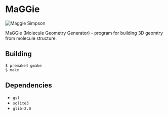 MaGGie
======

![Maggie Simpson](http://upload.wikimedia.org/wikipedia/en/9/9d/Maggie_Simpson.png)

MaGGie (Molecule Geometry Generator) - program for building 3D geomtry from molecule structure.

Building
--------

    $ premake4 gmake
    $ make

Dependencies
------------

* `gsl`
* `sqlite3`
* `glib-2.0`
